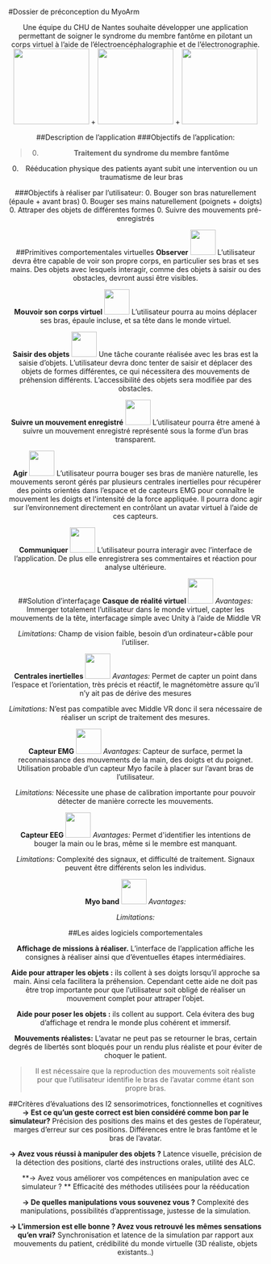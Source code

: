#Dossier de préconception du MyoArm
<center>Une équipe du CHU de Nantes souhaite développer une application permettant de soigner le syndrome du membre fantôme en pilotant un corps virtuel à l’aide de l’électroencéphalographie et de l’électronographie.

<center>
<img src="http://fr.cdn.v5.futura-sciences.com/builds/images/rte/RTEmagicC_myoarm.jpg" height=150 /> + <img src="https://scontent.cdninstagram.com/hphotos-xap1/t51.2885-15/s320x320/e35/12230863_845228932242883_1474465373_n.jpg" height=150 /> + <img src="http://actualitesjeuxvideo.fr/wp-content/uploads/2013/03/casque-EEG.jpg" height=150 />

##Description de l’application
###Objectifs de l’application:
>0. **Traitement du syndrome du membre fantôme**
0. Rééducation physique des patients ayant subit une intervention ou un traumatisme de leur bras

###Objectifs à réaliser par l’utilisateur:
0. Bouger son bras naturellement (épaule + avant bras)
0. Bouger ses mains naturellement (poignets + doigts)
0. Attraper des objets de différentes formes
0. Suivre des mouvements pré-enregistrés

##Primitives comportementales virtuelles
**Observer** <img src="http://www.marieclaire.fr/data/fichiers/maquillage-yeux-2.jpg" height=50 />
L’utilisateur devra être capable de voir son propre corps, en particulier ses bras et ses mains. Des objets avec lesquels interagir, comme des objets à saisir ou des obstacles, devront aussi être visibles.

**Mouvoir son corps virtuel** <img src="http://previewcf.turbosquid.com/Preview/2014/05/24__00_55_57/armrenderindirect%20copy.jpg0c437ed6-b83b-4b52-a912-cd4a07aee320Larger.jpg" height=50 />
L’utilisateur pourra au moins déplacer ses bras, épaule incluse, et sa tête dans le monde virtuel.

**Saisir des objets** <img src="http://previewcf.turbosquid.com/Preview/2014/05/26__09_07_36/Hand_Primary.jpga9944262-3e2a-4208-916e-2853f4d1102cLarger.jpg" height=50 />
Une tâche courante réalisée avec les bras est la saisie d’objets. L’utilisateur devra donc tenter de saisir et déplacer des objets de formes différentes, ce qui nécessitera des mouvements de préhension différents. L’accessibilité des objets sera modifiée par des obstacles.

**Suivre un mouvement enregistré** <img src="http://fe867b.medialib.glogster.com/media/0c/0c62b012aac10b1cb0d1268317fd6d883205eff7af1d83bf3ec58ef5c2fa8529/follow-us.gif" height=50 />
L’utilisateur pourra être amené à suivre un mouvement enregistré représenté sous la forme d’un bras transparent.

**Agir** <img src="http://i1.wp.com/www.laoujetemmenerai.net/wp-content/2014/06/bonhomme_puzzle1.jpg" height=50 />
L’utilisateur pourra bouger ses bras de manière naturelle, les mouvements seront gérés par plusieurs centrales inertielles pour récupérer des points orientés dans l’espace et de capteurs EMG pour connaître le mouvement les doigts et l'intensité de la force appliquée.
Il pourra donc agir sur l’environnement directement en contrôlant un avatar virtuel à l’aide de ces capteurs.

**Communiquer** <img src="http://rosny.pcf.fr/sites/default/files/imagecache/image/46454_bonhomme_appel.jpg" height=50 />
L’utilisateur pourra interagir avec l’interface de l’application. De plus elle enregistrera ses commentaires et réaction pour analyse ultérieure.



##Solution d’interfaçage
**Casque de réalité virtuel** <img src="http://www.vrheadsets3d.com/wp-content/uploads/2014/10/Oculus-Rift-DK2.jpg" height=50 />
*Avantages:* Immerger totalement l’utilisateur dans le monde virtuel, capter les mouvements de la tête, interfacage simple avec Unity à l’aide de Middle VR

*Limitations:* Champ de vision faible, besoin d’un ordinateur+câble pour l’utiliser.

**Centrales inertielles** <img src="http://www.x-io.co.uk/wordpress/wp-content/uploads/2014/03/x-IMU-Board-Isometric.jpg" height=50 />
*Avantages:* Permet de capter un point dans l’espace et l’orientation, très précis et réactif, le magnétomètre assure qu’il n’y ait pas de dérive des mesures

*Limitations:* N’est pas compatible avec Middle VR donc il sera nécessaire de réaliser un script de traitement des mesures.

**Capteur EMG** <img src="http://www.robotshop.com/media/files/images2/seeedstudio-grove-emg-detector-5-large.jpg" height=50 />
*Avantages:* Capteur de surface, permet la reconnaissance des mouvements de la main, des doigts et du poignet. Utilisation probable d’un capteur Myo facile à placer sur l’avant bras de l’utilisateur.

*Limitations:* Nécessite une phase de calibration importante pour pouvoir détecter de manière correcte les mouvements.

**Capteur EEG** <img src="http://img.medicalexpo.fr/images_me/photo-m2/casque-electroencephalographie-128-canaux-67901-98853.jpg" height=50 />
*Avantages:* Permet d'identifier les intentions de bouger la main ou le bras, même si le membre est manquant.

*Limitations:* Complexité des signaux, et difficulté de traitement. Signaux peuvent être différents selon les individus.

**Myo band** <img src="https://hackwestern.com/img/showcase/myo.png" height=50 />
*Avantages:*

*Limitations:*



##Les aides logiciels comportementales

**Affichage de missions à réaliser.** L’interface de l’application affiche les consignes à réaliser ainsi que d’éventuelles étapes intermédiaires.

**Aide pour attraper les objets :** ils collent à ses doigts lorsqu’il approche sa main. Ainsi cela facilitera la préhension. Cependant cette aide ne doit pas être trop importante pour que l’utilisateur soit obligé de réaliser un mouvement complet pour attraper l’objet.

**Aide pour poser les objets :** ils collent au support. Cela évitera des bug d’affichage et rendra le monde plus cohérent et immersif.

**Mouvements réalistes:** L’avatar ne peut pas se retourner le bras, certain degrés de libertés sont bloqués pour un rendu plus réaliste et pour éviter de choquer le patient.

>Il est nécessaire que la reproduction des mouvements soit réaliste pour que l’utilisateur identifie le bras de l’avatar comme étant son propre bras.



##Critères d’évaluations des I2 sensorimotrices, fonctionnelles et cognitives			
**→ Est­ ce qu’un geste correct est bien considéré comme bon par le simulateur?**
Précision des positions des mains et des gestes de l’opérateur, marges d’erreur sur ces positions. Différences entre le bras fantôme et le bras de l’avatar.
						
**→ Avez vous réussi à manipuler des objets ?**
Latence visuelle, précision de la détection des positions, clarté des instructions orales, utilité des ALC.

**→ Avez vous améliorer vos compétences en manipulation avec ce simulateur ? **
Efficacité des méthodes utilisées pour la rééducation
						
**→ De quelles manipulations vous souvenez vous ?**
Complexité des manipulations, possibilités d’apprentissage, justesse de la simulation.
						
**→ L’immersion est ­elle bonne ? Avez vous retrouvé les mêmes sensations qu’en vrai?**
Synchronisation et latence de la simulation par rapport aux mouvements du patient, crédibilité du monde virtuelle (3D réaliste, objets existants..)
					
				
			
		

 
